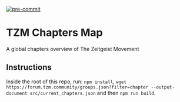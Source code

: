 [![pre-commit](https://img.shields.io/badge/pre--commit-enabled-brightgreen?logo=pre-commit&logoColor=white)](https://github.com/pre-commit/pre-commit)

# TZM Chapters Map
A global chapters overview of The Zeitgeist Movement

## Instructions
Inside the root of this repo, run: `npm install`, `wget https://forum.tzm.community/groups.json?filter=chapter --output-document src/current_chapters.json` and then `npm run build`.
